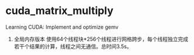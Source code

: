 # cuda_matrix_multiply
Learning CUDA: Implement and optimize gemv


1. 全局内存版本
使用64个线程块*256个线程进行网格跨步，每个线程独立完成若干个结果的计算，线程之间无通信。总时间3.5s。


